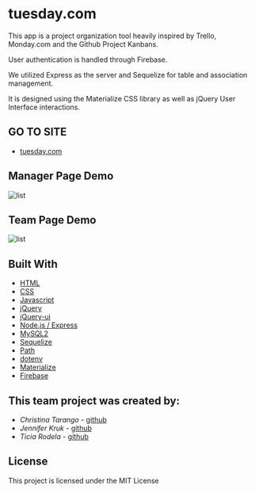 
# tuesday.com

This app is a project organization tool heavily inspired by Trello, Monday.com and the Github Project Kanbans.

User authentication is handled through Firebase.

We utilized Express as the server and Sequelize for table and association management.

It is designed using the Materialize CSS library as well as jQuery User Interface interactions.


## GO TO SITE

* [tuesday.com](https://calm-savannah-18314.herokuapp.com)

## Manager Page Demo
![list](./public/images/readme/mgrPage.gif)

## Team Page Demo
![list](./public/images/readme/teamPage.gif)


## Built With

* [HTML](https://developer.mozilla.org/en-US/docs/Web/HTML)
* [CSS](https://developer.mozilla.org/en-US/docs/Web/CSS)
* [Javascript](https://developer.mozilla.org/en-US/docs/Web/JavaScript)
* [jQuery](https://developer.mozilla.org/en-US/docs/Glossary/jQuery)
* [jQuery-ui](https://jqueryui.com/)
* [Node.js / Express](https://developer.mozilla.org/en-US/docs/Learn/Server-side/Express_Nodejs)
* [MySQL2](https://www.npmjs.com/package/mysql2)
* [Sequelize](https://sequelize.org/)
* [Path](https://nodejs.org/api/path.html)
* [dotenv](https://www.npmjs.com/package/dotenv)
* [Materialize](https://materializecss.com/)
* [Firebase](https://firebase.google.com/)



## This team project was created by:
* *Christina Tarango* - [github](https://github.com/teslacats7776)
* *Jennifer Kruk* - [github](https://github.com/jenkruk)
* *Ticia Rodela* - [github](https://github.com/TiciaR)

## License

This project is licensed under the MIT License
